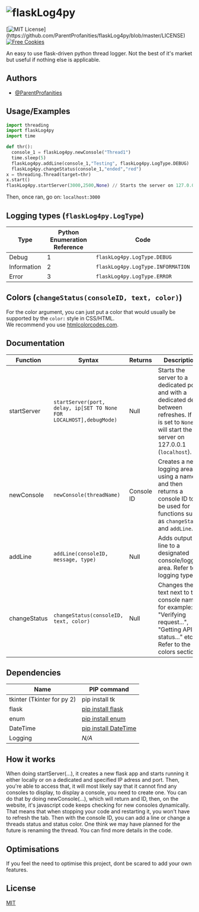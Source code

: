 
# ![flaskLog4py](https://user-images.githubusercontent.com/60286224/152453581-daef3f38-f36a-47e9-9dd6-8697ea630cef.png)

[![MIT License](https://img.shields.io/apm/l/atomic-design-ui.svg?)](https://github.com/ParentProfanities/flaskLog4py/blob/master/LICENSE)
[![Free Cookies](https://img.shields.io/badge/free-cookies-green)](https://letmegooglethat.com/?q=Cookie+Clicker)
  
An easy to use flask-driven python thread logger. Not the best of it's market but useful if nothing else is applicable.

## Authors

- [@ParentProfanities](https://github.com/ParentProfanities)

## Usage/Examples

```python
import threading
import flaskLog4py
import time

def thr():
  console_1 = flaskLog4py.newConsole("Thread1")
  time.sleep(5)
  flaskLog4py.addLine(console_1,"Testing", flaskLog4py.LogType.DEBUG)
  flaskLog4py.changeStatus(console_1,"ended","red") 
x = threading.Thread(target=thr)
x.start()
flaskLog4py.startServer(3000,2500,None) // Starts the server on 127.0.0.1:3000
```
Then, once ran, go on: `localhost:3000`

## Logging types (`flaskLog4py.LogType`)

| Type             | Python Enumeration Reference| Code             |
| ----------------- | ---------- |----------
| Debug | 1 | `flaskLog4py.LogType.DEBUG` |
| Information | 2| `flaskLog4py.LogType.INFORMATION` |
| Error |  3|   `flaskLog4py.LogType.ERROR`|

## Colors (`changeStatus(consoleID, text, color)`)

For the color argument, you can just put a color that would usually be supported by the `color:` style in CSS/HTML.  
We recommend you use [htmlcolorcodes.com](https://htmlcolorcodes.com/).

## Documentation

| Function             | Syntax | Returns | Description
| ----------------- | ---------- |---------- | ----------
|startServer|`startServer(port, delay, ip[SET TO None FOR LOCALHOST],debugMode)`| Null |Starts the server to a dedicated port and with a dedicated delay between refreshes. If IP is set to `None`, it will start the server on 127.0.0.1 (`localhost`).
|newConsole|`newConsole(threadName)`|Console ID|Creates a new logging area using a name and then returns a console ID to be used for functions such as `changeStatus` and `addLine`.
|addLine|`addLine(consoleID, message, type)`| Null | Adds output line to a designated console/logging area. Refer to logging types.
|changeStatus|`changeStatus(consoleID, text, color)`| Null | Changes the text next to the console name, for example: "Verifying request...", "Getting API status..." etc. Refer to the colors section.

## Dependencies

| Name                       | PIP command                                          |
|----------------------------|------------------------------------------------------|
| tkinter (Tkinter for py 2) | pip install tk                                       |
| flask                      | [pip install flask](https://pypi.org/project/Flask/) |
| enum                       | [pip install enum](https://pypi.org/project/enum/)                                  |
| DateTime                   | [pip install DateTime](https://pypi.org/project/DateTime/)                           |
| Logging                    | *N/A*                                                |
## How it works

When doing startServer(...), it creates a new flask app and starts running it either locally or on a dedicated and specified IP adress and port. Then, you're able to access that, it will most likely say that it cannot find any consoles to display, to display a console, you need to create one. You can do that by doing newConsole(...), which will return and ID, then, on the website, it's javascript code keeps checking for new consoles dynamically. That means that when stopping your code and restarting it, you won't have to refresh the tab. Then with the console ID, you can add a line or change a threads status and status color. One think we may have planned for the future is renaming the thread. You can find more details in the code.

## Optimisations

If you feel the need to optimise this project, dont be scared to add your own features.
## License

[MIT](https://choosealicense.com/licenses/mit/)

